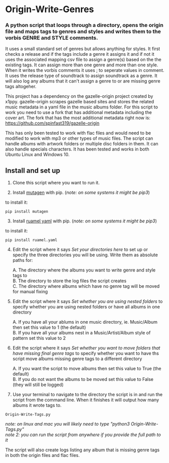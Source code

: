 # Origin-Write-Genres
### A python script that loops through a directory, opens the origin file and maps tags to genres and styles and writes them to the vorbis GENRE and STYLE comments.

It uses a small standard set of genres but allows anything for styles.  It first checks a release and if the tags include a genre it assigns it and if not it uses the associated mapping csv file to assign a genre(s) based on the the existing tags.
It can assign more than one genre and more than one style. When it writes the vorbis comments it uses ; to seperate values in comment.
It uses the release type of soundtrack to assign soundtrack as a genre.  It will also log any albums that it can't assign a genre to or are missing genre tags altogeher.

This project has a dependency on the gazelle-origin project created by x1ppy. gazelle-origin scrapes gazelle based sites and stores the related music metadata in a yaml file in the music albums folder. For this script to work you need to use a fork that has additional metadata including the cover art. The fork that has the most additional metadata right now is: https://github.com/spinfast319/gazelle-origin

This has only been tested to work with flac files and would need to be modified to work with mp3 or other types of music files. The script can handle albums with artwork folders or multiple disc folders in them. It can also handle specials characters. It has been tested and works in both Ubuntu Linux and Windows 10.

## Install and set up
1) Clone this script where you want to run it.

2) Install [mutagen](https://pypi.org/project/mutagen/) with pip. (_note: on some systems it might be pip3_) 

to install it:

```
pip install mutagen
```

3) Install [ruamel yaml](https://pypi.org/project/ruamel.yaml/) with pip. (_note: on some systems it might be pip3_) 

to install it:

```
pip install ruamel.yaml
```

4) Edit the script where it says _Set your directories here_ to set up or specify the three directories you will be using. Write them as absolute paths for:

    A. The directory where the albums you want to write genre and style tags to  
    B. The directory to store the log files the script creates  
    C. The directory where albums which have no genre tag will be moved for manual fixing 

5) Edit the script where it says _Set whether you are using nested folders_ to specify whether you are using nested folders or have all albums in one directory 

    A. If you have all your ablums in one music directory, ie. Music/Album then set this value to 1 (the default)  
    B. If you have all your albums nest in a Music/Artist/Album style of pattern set this value to 2

6) Edit the script where it says _Set whether you want to move folders that have missing final genre tags_ to specify whether you want to have ths script move albums missing genre tags to a different directory

    A. If you want the script to move albums then set this value to True (the default)   
    B. If you do not want the albums to be moved set this value to False (they will still be logged)

7) Use your terminal to navigate to the directory the script is in and run the script from the command line.  When it finishes it will output how many albums it wrote tags to.

```
Origin-Write-Tags.py
```

_note: on linux and mac you will likely need to type "python3 Origin-Write-Tags.py"_  
_note 2: you can run the script from anywhere if you provide the full path to it_

The script will also create logs listing any album that is missing genre tags in both the origin files and flac files.  


